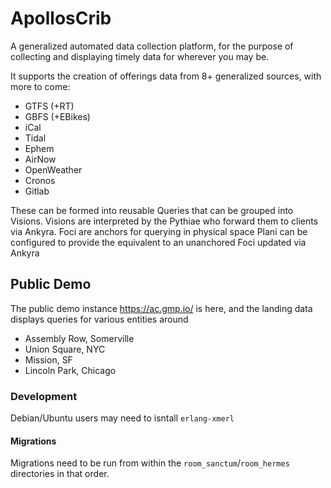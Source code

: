
# ApollosCrib

A generalized automated data collection platform, for the purpose of collecting and displaying timely data for wherever you may be.

It supports the creation of offerings data from 8+ generalized sources, with more to come:

- GTFS (+RT)
- GBFS (+EBikes)
- iCal
- Tidal
- Ephem
- AirNow
- OpenWeather
- Cronos
- Gitlab

These can be formed into reusable Queries that can be grouped into Visions.
Visions are interpreted by the Pythiae who forward them to clients via Ankyra.
Foci are anchors for querying in physical space
Plani can be configured to provide the equivalent to an unanchored Foci updated via Ankyra 

## Public Demo

The public demo instance https://ac.gmp.io/ is here, and the landing data displays queries for various entities around 
- Assembly Row, Somerville
- Union Square, NYC
- Mission, SF
- Lincoln Park, Chicago


### Development

Debian/Ubuntu users may need to isntall `erlang-xmerl`

#### Migrations

Migrations need to be run from within the `room_sanctum`/`room_hermes` directories in that order.
